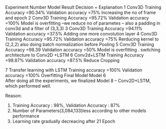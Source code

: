 Experiment Number	Model	Result 	Decision + Explanation
1	Conv3D	Training Accuracy =90.34%
Validation accuracy =75%	Increasing the no of frame and epoch
2	Conv3D	Training Accuracy =95.72%
Validation accuracy =100%	Model is overfitting –we reduce no of parametes – also a padding in conv3d and a filter of (3,3,3)
3	Conv3D	Training Accuracy =94.11%
Validation accuracy =37.5%	Adding one more convolution layer 
4	Conv3D	Training Accuracy =95.72%
Validation accuracy =75%	Rerducing kernel to (2,2,2) also doing batch normalization before Pooling
5	Conv3D	Training Accuracy =98.39
Validation accuracy =50%	Model is overfitting . switching architecture to Conv2D +LSTM
6	Conv2d+LSTM	Training Accuracy =98.87%
Validation accuracy =87.5%	Reduce Cropping


7	Transfer learning with LSTM	Training accuracy =100%
Validation accuracy =100%	Overfitting 
Final Model	Model 6		
After doing all the experiments, we finalized Model 8 – Conv2D+LSTM, which performed well.

Reason:

1.	Training Accuracy : 98%, Validation Accuracy : 87%
2.	Number of Parameters(3,084,133)less according to other models performance
3.	Learning rate gradually decreacing after  21 Epoch

